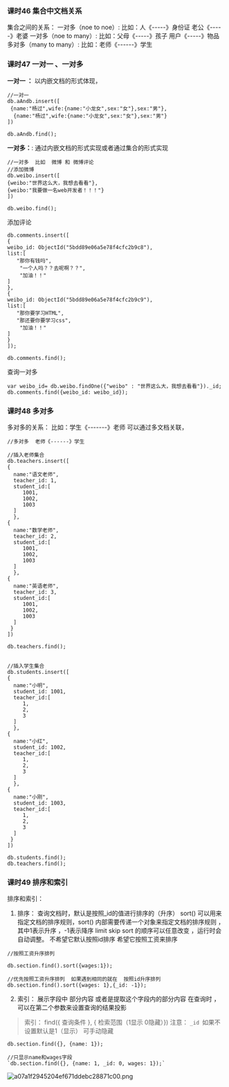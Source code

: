 ### 课时46 集合中文档关系

集合之间的关系：
一对多（noe to noe）:
比如：人《-----》身份证   老公《-----》老婆
一对多（noe to many）:
比如：父母《-----》孩子  用户《-----》物品
多对多（many to many）:
比如：老师《------》学生


### 课时47 一对一 、一对多
**一对一  ：**
以内嵌文档的形式体现，
```
//一对一
db.aAndb.insert([
 {name:"杨过",wife:{name:"小龙女",sex:"女"},sex:"男"},
  {name:"杨过",wife:{name:"小龙女",sex:"女"},sex:"男"}
])

db.aAndb.find();
```

**一对多：**:
通过内嵌文档的形式实现或者通过集合的形式实现
```
//一对多  比如  微博 和 微博评论
//添加微博
db.weibo.insert([
{weibo:"世界这么大，我想去看看"},
{weibo:"我要做一名web开发者！！！"}
])

db.weibo.find();
```
添加评论
```
db.comments.insert([
{
weibo_id: ObjectId("5bdd89e06a5e78f4cfc2b9c8"),
list:[
   "那你有钱吗",
    "一个人吗？？去呢啊？？",
    "加油！！"
]
},
{
weibo_id: ObjectId("5bdd89e06a5e78f4cfc2b9c9"),
list:[
   "那你要学习HTML",
   "那还要你要学习css",
    "加油！！"
]
}
]);

db.comments.find();
```
查询一对多
```
var weibo_id= db.weibo.findOne({"weibo" : "世界这么大，我想去看看"})._id;
db.comments.find({weibo_id: weibo_id});
```

### 课时48 多对多

多对多的关系：
比如：学生《-------》老师
可以通过多文档关联，
```
//多对多  老师《------》学生

//插入老师集合
db.teachers.insert([
{
  name:"语文老师",
  teacher_id: 1,
  student_id:[
     1001,
     1002,
     1003
  ]
  },
{
  name:"数学老师",
  teacher_id: 2,
  student_id:[
     1001,
     1002,
     1003
  ]
  },
{
  name:"英语老师",
  teacher_id: 3,
  student_id:[
     1001,
     1002,
     1003
  ]
 }
])

db.teachers.find();


//插入学生集合
db.students.insert([
{
  name:"小明",
  student_id: 1001,
  teacher_id:[
     1,
     2,
     3
  ]
  },
{
  name:"小红",
  student_id: 1002,
  teacher_id:[
     1,
     2,
     3
  ]
  },
{
  name:"小刚",
  student_id: 1003,
  teacher_id:[
     1,
     2,
     3
  ]
 }
])

db.students.find();
db.teachers.find();
```

### 课时49 排序和索引

排序和索引：
1. 排序：
查询文档时，默认是按照_id的值进行排序的（升序）
sort() 可以用来指定文档的排序规则，sort() 内部需要传递一个对象来指定文档的排序规则 ，其中1表示升序 ，-1表示降序
limit skip sort 的顺序可以任意改变 ，运行时会自动调整。
不希望它默认按照id排序  希望它按照工资来排序
```
//按照工资升序排列

db.section.find().sort({wages:1});

//优先按照工资升序排列  如果遇到相同的就在  按照id升序排列
db.section.find().sort({wages: 1},{_id: -1});

```
2. 索引：
展示字段中 部分内容
或者是提取这个字段内的部分内容
在查询时 ，可以在第二个参数来设置查询的结果投影

>索引： find({ 查询条件 }, { 检索范围（1显示 0隐藏）})
注意： `_id `如果不设置默认是1（显示） 可手动隐藏

`db.section.find({}, {name: 1});`
```
//只显示name和wages字段
`db.section.find({}, {name: 1, _id: 0, wages: 1});`
```
![a07a1f2945204ef671ddebc28871c00.png](https://upload-images.jianshu.io/upload_images/7072486-1b481d1c9381e28f.png?imageMogr2/auto-orient/strip%7CimageView2/2/w/1240)
